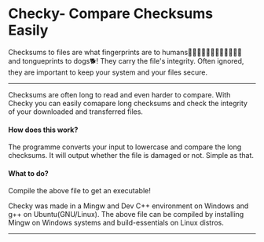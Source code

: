 # Checky- Compare Checksums Easily
Checksums to files are what fingerprints are to humans👩🏼👨🏼👧🏼👦🏼👵🏼👴🏼 and tongueprints to dogs🐕! They carry the file's integrity. Often ignored, they are important to keep your system and your files secure.
<hr>
Checksums are often long to read and even harder to compare. With Checky you can easily comapare long checksums and check the integrity of your downloaded and transferred files. 
<br>
<h4> How does this work? </h4>
The programme converts your input to lowercase and compare the long checksums. It will output whether the file is damaged or not. Simple as that.<br/>
<h4> What to do? </h4>
Compile the above file to get an executable!
<p>Checky was made in a Mingw and Dev C++ environment on Windows and g++ on Ubuntu(GNU/Linux). The above file can be compiled by installing Mingw on Windows systems and build-essentials on Linux distros.</p>
<hr>
